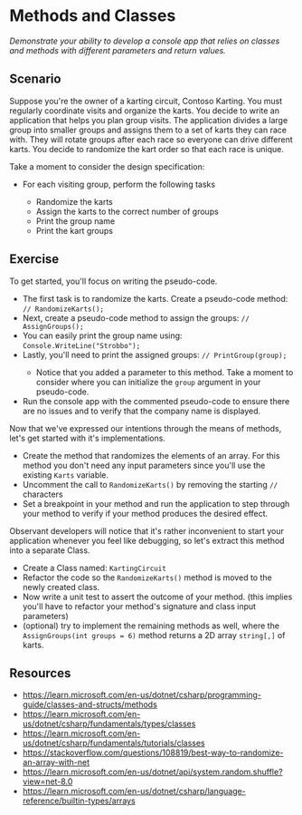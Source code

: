# Methods and Classes

_Demonstrate your ability to develop a console app that relies on classes and methods with different parameters and return values._

## Scenario

Suppose you're the owner of a karting circuit, Contoso Karting. You must regularly coordinate visits and organize the karts. You decide to write an application that helps you plan group visits.
The application divides a large group into smaller groups and assigns them to a set of karts they can race with. They will rotate groups after each race so everyone can drive different karts. You decide to randomize the kart order so that each race is unique.

Take a moment to consider the design specification:

<ul>
    <li>For each visiting group, perform the following tasks</li>
    <ul>
        <li>Randomize the karts</li>
        <li>Assign the karts to the correct number of groups</li>
        <li>Print the group name</li>
        <li>Print the kart groups</li>
    </ul>
</ul>

## Exercise

To get started, you'll focus on writing the pseudo-code.

<ul>
    <li>The first task is to randomize the karts. Create a pseudo-code method: <code>// RandomizeKarts();</code></li>
    <li>Next, create a pseudo-code method to assign the groups: <code>// AssignGroups();</code></li>
    <li>You can easily print the group name using: <code>Console.WriteLine("Strobbo");</code></li>
    <li>Lastly, you'll need to print the assigned groups: <code>// PrintGroup(group);</code></li>
    <ul>
        <li>Notice that you added a parameter to this method. Take a moment to consider where you can initialize the <code>group</code> argument in your pseudo-code.</li>
    </ul>
    <li>Run the console app with the commented pseudo-code to ensure there are no issues and to verify that the company name is displayed.</li>
</ul>

Now that we've expressed our intentions through the means of methods, let's get started with it's implementations.

<ul>
    <li>Create the method that randomizes the elements of an array. For this method you don't need any input parameters since you'll use the existing <code>Karts</code> variable.</li>
    <li>Uncomment the call to <code>RandomizeKarts()</code> by removing the starting <code>// </code> characters</li>
    <li>Set a breakpoint in your method and run the application to step through your method to verify if your method produces the desired effect.</li>
</ul>

Observant developers will notice that it's rather inconvenient to start your application whenever you feel like debugging, so let's extract this method into a separate Class.

<ul>
    <li>Create a Class named: <code>KartingCircuit</code></li>
    <li>Refactor the code so the <code>RandomizeKarts()</code> method is moved to the newly created class.</li>
    <li>Now write a unit test to assert the outcome of your method. (this implies you'll have to refactor your method's signature and class input parameters)</li>
    <li>(optional) try to implement the remaining methods as well, where the <code>AssignGroups(int groups = 6)</code> method returns a 2D array <code>string[,]</code> of karts.</li>
</ul>

## Resources

- https://learn.microsoft.com/en-us/dotnet/csharp/programming-guide/classes-and-structs/methods
- https://learn.microsoft.com/en-us/dotnet/csharp/fundamentals/types/classes
- https://learn.microsoft.com/en-us/dotnet/csharp/fundamentals/tutorials/classes
- https://stackoverflow.com/questions/108819/best-way-to-randomize-an-array-with-net
- https://learn.microsoft.com/en-us/dotnet/api/system.random.shuffle?view=net-8.0
- https://learn.microsoft.com/en-us/dotnet/csharp/language-reference/builtin-types/arrays
